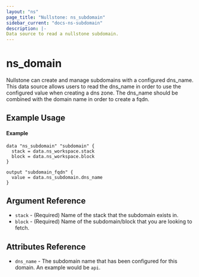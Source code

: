 ```yaml
---
layout: "ns"
page_title: "Nullstone: ns_subdomain"
sidebar_current: "docs-ns-subdomain"
description: |-
Data source to read a nullstone subdomain.
---
```


# ns_domain

Nullstone can create and manage subdomains with a configured dns_name.
This data source allows users to read the dns_name in order to use the configured value when creating a dns zone.
The dns_name should be combined with the domain name in order to create a fqdn.

## Example Usage

#### Example

```hcl
data "ns_subdomain" "subdomain" {
  stack = data.ns_workspace.stack
  block = data.ns_workspace.block
}

output "subdomain_fqdn" {
  value = data.ns_subdomain.dns_name
}
```

## Argument Reference

- `stack` - (Required) Name of the stack that the subdomain exists in.
- `block` - (Required) Name of the subdomain/block that you are looking to fetch.

## Attributes Reference

* `dns_name` - The subdomain name that has been configured for this domain. An example would be `api`.

